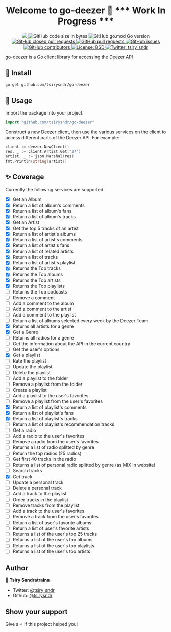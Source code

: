 <h1 align="center">Welcome to go-deezer 👋 *** Work In Progress ***</h1>
<p align="center">
  <a href="https://github.com/tsirysndr/go-deezer/commits/master">
    <img src="https://img.shields.io/github/last-commit/tsirysndr/go-deezer" target="_blank" />
  </a>
  <img alt="GitHub code size in bytes" src="https://img.shields.io/github/languages/code-size/tsirysndr/go-deezer">
  <img alt="GitHub go.mod Go version" src="https://img.shields.io/github/go-mod/go-version/tsirysndr/go-deezer">
  <a href="https://github.com/tsirysndr/go-deezer/issues?q=is%3Apr+is%3Aclosed">
    <img alt="GitHub closed pull requests" src="https://img.shields.io/github/issues-pr-closed-raw/tsirysndr/go-deezer">
  </a>
  <a href="https://github.com/tsirysndr/go-deezer/pulls">
    <img alt="GitHub pull requests" src="https://img.shields.io/github/issues-pr/tsirysndr/go-deezer">
  </a>
  <a href="https://github.com/tsirysndr/go-deezer/issues">
    <img alt="GitHub issues" src="https://img.shields.io/github/issues/tsirysndr/go-deezer">
  </a>
  <a href="https://github.com/tsirysndr/go-deezer/graphs/contributors">
    <img alt="GitHub contributors" src="https://img.shields.io/github/contributors/tsirysndr/go-deezer">
  </a>
  <a href="https://github.com/tsirysndr/go-deezer/blob/master/LICENSE">
    <img alt="License: BSD" src="https://img.shields.io/badge/license-BSD-green.svg" target="_blank" />
  </a>
  <a href="https://twitter.com/tsiry_sndr">
    <img alt="Twitter: tsiry_sndr" src="https://img.shields.io/twitter/follow/tsiry_sndr.svg?style=social" target="_blank" />
  </a>
</p>

go-deezer is a Go client library for accessing the [Deezer API](https://developers.deezer.com/api)

## 🚚 Install

```sh
go get github.com/tsirysndr/go-deezer
```

## 🚀 Usage

Import the package into your project.

```Go
import "github.com/tsirysndr/go-deezer"
```

Construct a new Deezer client, then use the various services on the client to access different parts of the Deezer API. For example:

```Go
client := deezer.NewClient()
res, _ := client.Artist.Get("27")
artist, _ := json.Marshal(res)
fmt.Println(string(artist))
```

## ✨ Coverage

Currently the following services are supported:

- [x] Get an Album
- [x] Return a list of album's comments
- [x] Return a list of album's fans
- [x] Return a list of album's tracks
- [x] Get an Artist
- [x] Get the top 5 tracks of an artist
- [x] Return a list of artist's albums
- [x] Return a list of artist's comments
- [x] Return a list of artist's fans
- [x] Return a list of related artists
- [x] Return a list of tracks
- [x] Return a list of artist's playlist
- [x] Returns the Top tracks
- [x] Returns the Top albums
- [x] Returns the Top artists
- [x] Returns the Top playlists
- [ ] Returns the Top podcasts
- [ ] Remove a comment
- [ ] Add a comment to the album
- [ ] Add a comment to the artist
- [ ] Add a comment to the playlist
- [ ] Return a list of albums selected every week by the Deezer Team
- [x] Returns all artists for a genre
- [x] Get a Genre
- [ ] Returns all radios for a genre
- [ ] Get the information about the API in the current country
- [ ] Get the user's options
- [x] Get a playlist
- [ ] Rate the playlist
- [ ] Update the playlist
- [ ] Delete the playlist
- [ ] Add a playlist to the folder
- [ ] Remove a playlist from the folder
- [ ] Create a playlist
- [ ] Add a playlist to the user's favorites
- [ ] Remove a playlist from the user's favorites
- [x] Return a list of playlist's comments
- [x] Return a list of playlist's fans
- [x] Return a list of playlist's tracks
- [ ] Return a list of playlist's recommendation tracks
- [ ] Get a radio
- [ ] Add a radio to the user's favorites
- [ ] Remove a radio from the user's favorites
- [ ] Returns a list of radio splitted by genre
- [ ] Return the top radios (25 radios)
- [ ] Get first 40 tracks in the radio
- [ ] Returns a list of personal radio splitted by genre (as MIX in website)
- [ ] Search tracks
- [x] Get track
- [ ] Update a personal track
- [ ] Delete a personal track
- [ ] Add a track to the playlist
- [ ] Order tracks in the playlist
- [ ] Remove tracks from the playlist
- [ ] Add a track to the user's favorites
- [ ] Remove a track from the user's favorites
- [ ] Return a list of user's favorite albums
- [ ] Return a list of user's favorite artists
- [ ] Returns a list of the user's top 25 tracks
- [ ] Returns a list of the user's top albums 
- [ ] Returns a list of the user's top playlists
- [ ] Returns a list of the user's top artists

## Author

👤 **Tsiry Sandratraina**

* Twitter: [@tsiry_sndr](https://twitter.com/tsiry_sndr)
* Github: [@tsirysndr](https://github.com/tsirysndr)

## Show your support

Give a ⭐️ if this project helped you!

